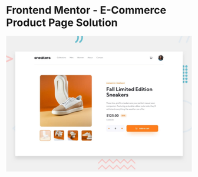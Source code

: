 # Frontend Mentor - E-Commerce Product Page Solution
![desktop-preview](./design/desktop-preview.jpg)
